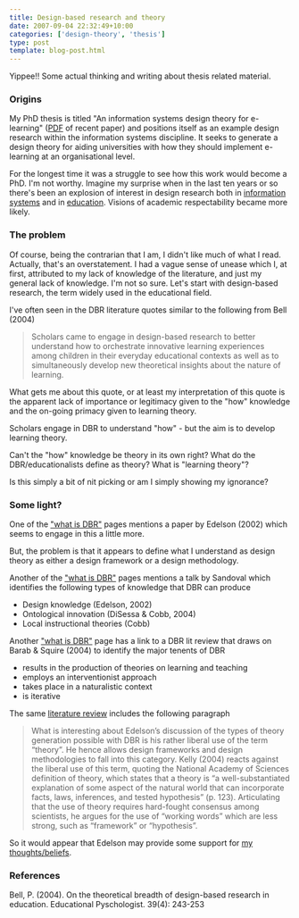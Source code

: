 ```yaml
---
title: Design-based research and theory
date: 2007-09-04 22:32:49+10:00
categories: ['design-theory', 'thesis']
type: post
template: blog-post.html
---
```

Yippee!! Some actual thinking and writing about thesis related material.

### Origins

My PhD thesis is titled "An information systems design theory for e-learning" ([PDF](http://cq-pan.cqu.edu.au/david-jones/Publications/Papers_and_Books/formulation.pdf) of recent paper) and positions itself as an example design research within the information systems discipline. It seeks to generate a design theory for aiding universities with how they should implement e-learning at an organisational level.

For the longest time it was a struggle to see how this work would become a PhD. I'm not worthy. Imagine my surprise when in the last ten years or so there's been an explosion of interest in design research both in [information systems](http://www.isworld.org/Researchdesign/drisISworld.htm) and in [education](http://edutechwiki.unige.ch/en/Design-based_research). Visions of academic respectability became more likely.

### The problem

Of course, being the contrarian that I am, I didn't like much of what I read. Actually, that's an overstatement. I had a vague sense of unease which I, at first, attributed to my lack of knowledge of the literature, and just my general lack of knowledge. I'm not so sure. Let's start with design-based research, the term widely used in the educational field.

I've often seen in the DBR literature quotes similar to the following from Bell (2004)

> Scholars came to engage in design-based research to better understand how to orchestrate innovative learning experiences among children in their everyday educational contexts as well as to simultaneously develop new theoretical insights about the nature of learning.

What gets me about this quote, or at least my interpretation of this quote is the apparent lack of importance or legitimacy given to the "how" knowledge and the on-going primacy given to learning theory.

Scholars engage in DBR to understand "how" - but the aim is to develop learning theory.

Can't the "how" knowledge be theory in its own right? What do the DBR/educationalists define as theory? What is "learning theory"?

Is this simply a bit of nit picking or am I simply showing my ignorance?

### Some light?

One of the ["what is DBR"](http://projects.coe.uga.edu/dbr/explain01.htm) pages mentions a paper by Edelson (2002) which seems to engage in this a little more.

But, the problem is that it appears to define what I understand as design theory as either a design framework or a design methodology.

Another of the ["what is DBR"](http://edutechwiki.unige.ch/en/Design-based_research) pages mentions a talk by Sandoval which identifies the following types of knowledge that DBR can produce

- Design knowledge (Edelson, 2002)
- Ontological innovation (DiSessa & Cobb, 2004)
- Local instructional theories (Cobb)

Another ["what is DBR"](http://cider.athabascau.ca/CIDERSIGs/DesignBasedSIG/) page has a link to a DBR lit review that draws on Barab & Squire (2004) to identify the major tenents of DBR

- results in the production of theories on learning and teaching
- employs an interventionist approach
- takes place in a naturalistic context
- is iterative

The same [literature review](http://anthony.thinkingprojects.org/wp-content/dbr.doc) includes the following paragraph

> What is interesting about Edelson’s discussion of the types of theory generation possible with DBR is his rather liberal use of the term “theory”. He hence allows design frameworks and design methodologies to fall into this category. Kelly (2004) reacts against the liberal use of this term, quoting the National Academy of Sciences definition of theory, which states that a theory is “a well-substantiated explanation of some aspect of the natural world that can incorporate facts, laws, inferences, and tested hypothesis” (p. 123). Articulating that the use of theory requires hard-fought consensus among scientists, he argues for the use of “working words” which are less strong, such as “framework” or “hypothesis”.

So it would appear that Edelson may provide some support for [my thoughts/beliefs](http://jais.aisnet.org/articles/default.asp?vol=8&art=19).

### References

Bell, P. (2004). On the theoretical breadth of design-based research in education. Educational Pyschologist. 39(4): 243-253